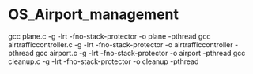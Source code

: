 # OS_Airport_management



gcc plane.c -g -lrt -fno-stack-protector -o plane -pthread
gcc airtrafficcontroller.c -g -lrt -fno-stack-protector -o airtrafficcontroller -pthread
gcc airport.c -g -lrt -fno-stack-protector -o airport -pthread
gcc cleanup.c -g -lrt -fno-stack-protector -o cleanup -pthread

